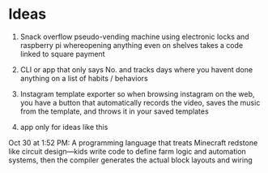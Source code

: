 # Ideas

1. Snack overflow pseudo-vending machine using electronic locks and raspberry pi whereopening anything even on shelves takes a code linked to square payment

2. CLI or app that only says No. and tracks days where you havent done anything on a list of habits / behaviors

3. Instagram template exporter so when browsing instagram on the web, you have a button that automatically records the video, saves the music from the template, and throws it in your saved templates
4. app only for ideas like this

Oct 30 at 1:52 PM: A programming language that treats Minecraft redstone like circuit design—kids write code to define farm logic and automation systems, then the compiler generates the actual block layouts and wiring

